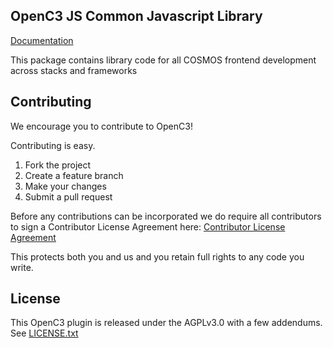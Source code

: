 ## OpenC3 JS Common Javascript Library

[Documentation](https://openc3.com)

This package contains library code for all COSMOS frontend development across stacks and frameworks

## Contributing

We encourage you to contribute to OpenC3!

Contributing is easy.

1. Fork the project
2. Create a feature branch
3. Make your changes
4. Submit a pull request

Before any contributions can be incorporated we do require all contributors to sign a Contributor License Agreement here:
[Contributor License Agreement](https://docs.google.com/forms/d/1ppnHUSXtY1GRTNPIyUaB1OYHbW5Ca67GFMgMRPBG8u0/viewform)

This protects both you and us and you retain full rights to any code you write.

## License

This OpenC3 plugin is released under the AGPLv3.0 with a few addendums. See [LICENSE.txt](LICENSE.txt)
